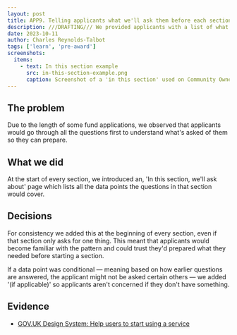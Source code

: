 ```yaml
---
layout: post
title: APP9. Telling applicants what we'll ask them before each section so they can prepare.
description: ///DRAFTING/// We provided applicants with a list of what would be required of them for each section of the application so they could prepare their documentation in advance
date: 2023-10-11
author: Charles Reynolds-Talbot
tags: ['learn', 'pre-award'] 
screenshots:
  items:
    - text: In this section example
      src: in-this-section-example.png
      caption: Screenshot of a 'in this section' used on Community Ownership Fund
---
```


## The problem
Due to the length of some fund applications, we observed that applicants would go through all the questions first to understand what's asked of them so they can prepare.

## What we did
At the start of every section, we introduced an, 'In this section, we'll ask about' page which lists all the data points the questions in that section would cover. 

## Decisions
For consistency we added this at the beginning of every section, even if that section only asks for one thing. This meant that applicants would become familiar with the pattern and could trust they'd prepared what they needed before starting a section. 

If a data point was conditional — meaning based on how earlier questions are answered, the applicant might not be asked certain others — we added '(if applicable)' so applicants aren't concerned if they don't have something.

## Evidence

- [GOV.UK Design System: Help users to start using a service](https://design-system.service.gov.uk/patterns/start-using-a-service/)


